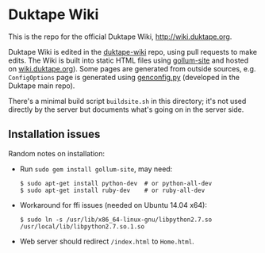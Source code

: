Duktape Wiki
============

This is the repo for the official Duktape Wiki, http://wiki.duktape.org.

Duktape Wiki is edited in the [duktape-wiki](https://github.com/svaarala/duktape-wiki)
repo, using pull requests to make edits.  The Wiki is built into static HTML files
using [gollum-site](https://github.com/dreverri/gollum-site) and hosted on
[wiki.duktape.org](http://wiki.duktape.org)).  Some pages are generated
from outside sources, e.g. `ConfigOptions` page is generated using
[genconfig.py](https://github.com/svaarala/duktape/blob/master/config/genconfig.py)
(developed in the Duktape main repo).

There's a minimal build script `buildsite.sh` in this directory; it's not
used directly by the server but documents what's going on in the server side.

Installation issues
-------------------

Random notes on installation:

* Run `sudo gem install gollum-site`, may need:

  ```
  $ sudo apt-get install python-dev  # or python-all-dev
  $ sudo apt-get install ruby-dev    # or ruby-all-dev
  ```

* Workaround for ffi issues (needed on Ubuntu 14.04 x64):

  ```
  $ sudo ln -s /usr/lib/x86_64-linux-gnu/libpython2.7.so /usr/local/lib/libpython2.7.so.1.so
  ```

* Web server should redirect `/index.html` to `Home.html`.
